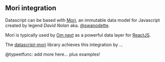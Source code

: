 ## Mori integration

Datascript can be based with [Mori](https://github.com/swannodette/mori), an immutable data model for Javascript created by legend *David Nolan* aka. [@swanodette](https://twitter.com/swannodette). 

Mori is typically used by [Om next](https://github.com/omcljs/om) as a powerful data layer for [ReactJS](https://facebook.github.io/react/).

The [datascript-mori](https://github.com/typeetfunc/datascript-mori) library achieves this integration by ...

@typeetfunc: add more here... plus examples!